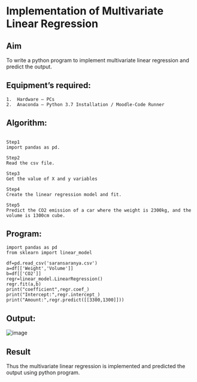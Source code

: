 # Implementation of Multivariate Linear Regression
## Aim
To write a python program to implement multivariate linear regression and predict the output.
## Equipment’s required:
```
1.	Hardware – PCs
2.	Anaconda – Python 3.7 Installation / Moodle-Code Runner
```
## Algorithm:
```

Step1
import pandas as pd.

Step2
Read the csv file.

Step3
Get the value of X and y variables

Step4
Create the linear regression model and fit.

Step5
Predict the CO2 emission of a car where the weight is 2300kg, and the volume is 1300cm cube.

```




## Program:
```
import pandas as pd
from sklearn import linear_model

df=pd.read_csv('saransaranya.csv')
a=df[['Weight','Volume']]
b=df[['CO2']]
regr=linear_model.LinearRegression()
regr.fit(a,b)
print("coefficient",regr.coef_)
print("Intercept:",regr.intercept_)
print("Amount:",regr.predict([[3300,1300]]))

```
## Output:

![image](https://github.com/srisrisaranya/Multivariate-Linear-Regression/assets/148516638/541c345d-566e-4d2c-8f3d-ab5424d5fb42)




## Result
Thus the multivariate linear regression is implemented and predicted the output using python program.
